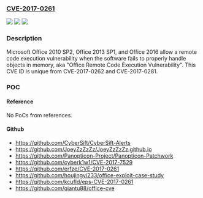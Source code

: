 ### [CVE-2017-0261](https://cve.mitre.org/cgi-bin/cvename.cgi?name=CVE-2017-0261)
![](https://img.shields.io/static/v1?label=Product&message=Microsoft%20Office&color=blue)
![](https://img.shields.io/static/v1?label=Version&message=n%2Fa&color=blue)
![](https://img.shields.io/static/v1?label=Vulnerability&message=Remote%20Code%20Execution&color=brighgreen)

### Description

Microsoft Office 2010 SP2, Office 2013 SP1, and Office 2016 allow a remote code execution vulnerability when the software fails to properly handle objects in memory, aka "Office Remote Code Execution Vulnerability". This CVE ID is unique from CVE-2017-0262 and CVE-2017-0281.

### POC

#### Reference
No PoCs from references.

#### Github
- https://github.com/CyberSift/CyberSift-Alerts
- https://github.com/JoeyZzZzZz/JoeyZzZzZz.github.io
- https://github.com/Panopticon-Project/Panopticon-Patchwork
- https://github.com/cyberk1w1/CVE-2017-7529
- https://github.com/erfze/CVE-2017-0261
- https://github.com/houjingyi233/office-exploit-case-study
- https://github.com/kcufId/eps-CVE-2017-0261
- https://github.com/qiantu88/office-cve

